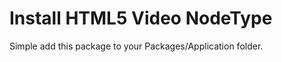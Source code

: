 Install HTML5 Video NodeType
===========================

Simple add this package to your Packages/Application folder.